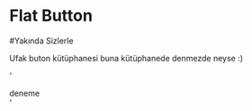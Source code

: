 # Flat Button

#Yakında Sizlerle

Ufak buton kütüphanesi buna kütüphanede denmezde neyse :)

'
<div class="button xlarge carrot">deneme</div>
'
